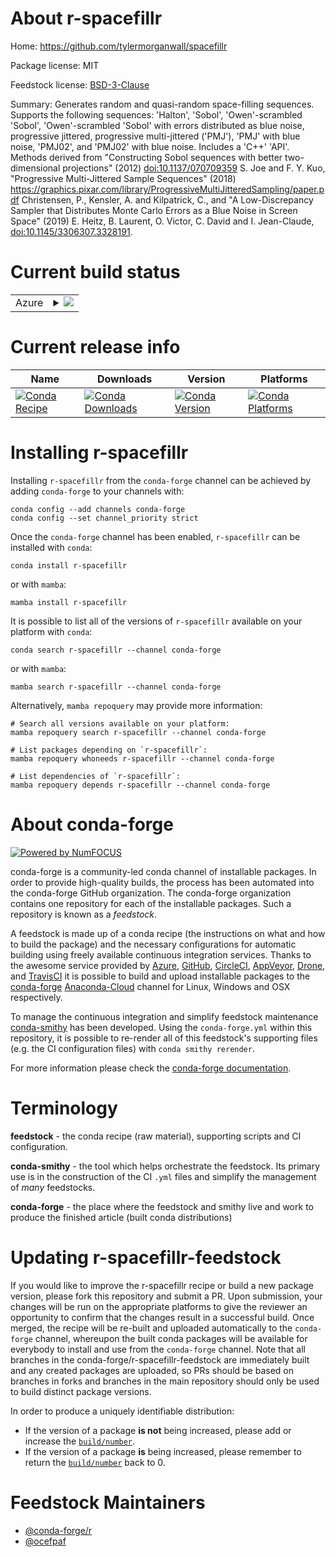 About r-spacefillr
==================

Home: https://github.com/tylermorganwall/spacefillr

Package license: MIT

Feedstock license: [BSD-3-Clause](https://github.com/conda-forge/r-spacefillr-feedstock/blob/main/LICENSE.txt)

Summary: Generates random and quasi-random space-filling sequences. Supports the following sequences: 'Halton', 'Sobol', 'Owen'-scrambled 'Sobol',  'Owen'-scrambled 'Sobol' with errors distributed as blue noise, progressive jittered, progressive multi-jittered ('PMJ'), 'PMJ' with blue noise, 'PMJ02', and 'PMJ02' with blue noise. Includes a 'C++' 'API'. Methods derived from "Constructing Sobol sequences with better two-dimensional projections" (2012) <doi:10.1137/070709359> S. Joe and F. Y. Kuo, "Progressive Multi-Jittered Sample Sequences" (2018) <https://graphics.pixar.com/library/ProgressiveMultiJitteredSampling/paper.pdf> Christensen, P., Kensler, A. and Kilpatrick, C., and "A Low-Discrepancy Sampler that Distributes Monte Carlo Errors as a Blue Noise in Screen Space" (2019) E. Heitz, B. Laurent, O. Victor, C. David and I. Jean-Claude, <doi:10.1145/3306307.3328191>.

Current build status
====================


<table>
    
  <tr>
    <td>Azure</td>
    <td>
      <details>
        <summary>
          <a href="https://dev.azure.com/conda-forge/feedstock-builds/_build/latest?definitionId=14108&branchName=main">
            <img src="https://dev.azure.com/conda-forge/feedstock-builds/_apis/build/status/r-spacefillr-feedstock?branchName=main">
          </a>
        </summary>
        <table>
          <thead><tr><th>Variant</th><th>Status</th></tr></thead>
          <tbody><tr>
              <td>linux_64_r_base4.1</td>
              <td>
                <a href="https://dev.azure.com/conda-forge/feedstock-builds/_build/latest?definitionId=14108&branchName=main">
                  <img src="https://dev.azure.com/conda-forge/feedstock-builds/_apis/build/status/r-spacefillr-feedstock?branchName=main&jobName=linux&configuration=linux_64_r_base4.1" alt="variant">
                </a>
              </td>
            </tr><tr>
              <td>linux_64_r_base4.2</td>
              <td>
                <a href="https://dev.azure.com/conda-forge/feedstock-builds/_build/latest?definitionId=14108&branchName=main">
                  <img src="https://dev.azure.com/conda-forge/feedstock-builds/_apis/build/status/r-spacefillr-feedstock?branchName=main&jobName=linux&configuration=linux_64_r_base4.2" alt="variant">
                </a>
              </td>
            </tr><tr>
              <td>osx_64_r_base4.1</td>
              <td>
                <a href="https://dev.azure.com/conda-forge/feedstock-builds/_build/latest?definitionId=14108&branchName=main">
                  <img src="https://dev.azure.com/conda-forge/feedstock-builds/_apis/build/status/r-spacefillr-feedstock?branchName=main&jobName=osx&configuration=osx_64_r_base4.1" alt="variant">
                </a>
              </td>
            </tr><tr>
              <td>osx_64_r_base4.2</td>
              <td>
                <a href="https://dev.azure.com/conda-forge/feedstock-builds/_build/latest?definitionId=14108&branchName=main">
                  <img src="https://dev.azure.com/conda-forge/feedstock-builds/_apis/build/status/r-spacefillr-feedstock?branchName=main&jobName=osx&configuration=osx_64_r_base4.2" alt="variant">
                </a>
              </td>
            </tr><tr>
              <td>win_64</td>
              <td>
                <a href="https://dev.azure.com/conda-forge/feedstock-builds/_build/latest?definitionId=14108&branchName=main">
                  <img src="https://dev.azure.com/conda-forge/feedstock-builds/_apis/build/status/r-spacefillr-feedstock?branchName=main&jobName=win&configuration=win_64_" alt="variant">
                </a>
              </td>
            </tr>
          </tbody>
        </table>
      </details>
    </td>
  </tr>
</table>

Current release info
====================

| Name | Downloads | Version | Platforms |
| --- | --- | --- | --- |
| [![Conda Recipe](https://img.shields.io/badge/recipe-r--spacefillr-green.svg)](https://anaconda.org/conda-forge/r-spacefillr) | [![Conda Downloads](https://img.shields.io/conda/dn/conda-forge/r-spacefillr.svg)](https://anaconda.org/conda-forge/r-spacefillr) | [![Conda Version](https://img.shields.io/conda/vn/conda-forge/r-spacefillr.svg)](https://anaconda.org/conda-forge/r-spacefillr) | [![Conda Platforms](https://img.shields.io/conda/pn/conda-forge/r-spacefillr.svg)](https://anaconda.org/conda-forge/r-spacefillr) |

Installing r-spacefillr
=======================

Installing `r-spacefillr` from the `conda-forge` channel can be achieved by adding `conda-forge` to your channels with:

```
conda config --add channels conda-forge
conda config --set channel_priority strict
```

Once the `conda-forge` channel has been enabled, `r-spacefillr` can be installed with `conda`:

```
conda install r-spacefillr
```

or with `mamba`:

```
mamba install r-spacefillr
```

It is possible to list all of the versions of `r-spacefillr` available on your platform with `conda`:

```
conda search r-spacefillr --channel conda-forge
```

or with `mamba`:

```
mamba search r-spacefillr --channel conda-forge
```

Alternatively, `mamba repoquery` may provide more information:

```
# Search all versions available on your platform:
mamba repoquery search r-spacefillr --channel conda-forge

# List packages depending on `r-spacefillr`:
mamba repoquery whoneeds r-spacefillr --channel conda-forge

# List dependencies of `r-spacefillr`:
mamba repoquery depends r-spacefillr --channel conda-forge
```


About conda-forge
=================

[![Powered by
NumFOCUS](https://img.shields.io/badge/powered%20by-NumFOCUS-orange.svg?style=flat&colorA=E1523D&colorB=007D8A)](https://numfocus.org)

conda-forge is a community-led conda channel of installable packages.
In order to provide high-quality builds, the process has been automated into the
conda-forge GitHub organization. The conda-forge organization contains one repository
for each of the installable packages. Such a repository is known as a *feedstock*.

A feedstock is made up of a conda recipe (the instructions on what and how to build
the package) and the necessary configurations for automatic building using freely
available continuous integration services. Thanks to the awesome service provided by
[Azure](https://azure.microsoft.com/en-us/services/devops/), [GitHub](https://github.com/),
[CircleCI](https://circleci.com/), [AppVeyor](https://www.appveyor.com/),
[Drone](https://cloud.drone.io/welcome), and [TravisCI](https://travis-ci.com/)
it is possible to build and upload installable packages to the
[conda-forge](https://anaconda.org/conda-forge) [Anaconda-Cloud](https://anaconda.org/)
channel for Linux, Windows and OSX respectively.

To manage the continuous integration and simplify feedstock maintenance
[conda-smithy](https://github.com/conda-forge/conda-smithy) has been developed.
Using the ``conda-forge.yml`` within this repository, it is possible to re-render all of
this feedstock's supporting files (e.g. the CI configuration files) with ``conda smithy rerender``.

For more information please check the [conda-forge documentation](https://conda-forge.org/docs/).

Terminology
===========

**feedstock** - the conda recipe (raw material), supporting scripts and CI configuration.

**conda-smithy** - the tool which helps orchestrate the feedstock.
                   Its primary use is in the construction of the CI ``.yml`` files
                   and simplify the management of *many* feedstocks.

**conda-forge** - the place where the feedstock and smithy live and work to
                  produce the finished article (built conda distributions)


Updating r-spacefillr-feedstock
===============================

If you would like to improve the r-spacefillr recipe or build a new
package version, please fork this repository and submit a PR. Upon submission,
your changes will be run on the appropriate platforms to give the reviewer an
opportunity to confirm that the changes result in a successful build. Once
merged, the recipe will be re-built and uploaded automatically to the
`conda-forge` channel, whereupon the built conda packages will be available for
everybody to install and use from the `conda-forge` channel.
Note that all branches in the conda-forge/r-spacefillr-feedstock are
immediately built and any created packages are uploaded, so PRs should be based
on branches in forks and branches in the main repository should only be used to
build distinct package versions.

In order to produce a uniquely identifiable distribution:
 * If the version of a package **is not** being increased, please add or increase
   the [``build/number``](https://docs.conda.io/projects/conda-build/en/latest/resources/define-metadata.html#build-number-and-string).
 * If the version of a package **is** being increased, please remember to return
   the [``build/number``](https://docs.conda.io/projects/conda-build/en/latest/resources/define-metadata.html#build-number-and-string)
   back to 0.

Feedstock Maintainers
=====================

* [@conda-forge/r](https://github.com/conda-forge/r/)
* [@ocefpaf](https://github.com/ocefpaf/)

